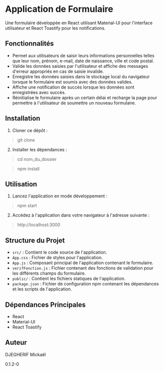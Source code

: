 # Application de Formulaire

Une formulaire développée en React utilisant Material-UI pour l'interface utilisateur et React Toastify pour les notifications.

## Fonctionnalités

- Permet aux utilisateurs de saisir leurs informations personnelles telles que leur nom, prénom, e-mail, date de naissance, ville et code postal.
- Valide les données saisies par l'utilisateur et affiche des messages d'erreur appropriés en cas de saisie invalide.
- Enregistre les données saisies dans le stockage local du navigateur lorsque le formulaire est soumis avec des données valides.
- Affiche une notification de succès lorsque les données sont enregistrées avec succès.
- Réinitialise le formulaire après un certain délai et recharge la page pour permettre à l'utilisateur de soumettre un nouveau formulaire.

## Installation

1. Cloner ce dépôt :

>git clone


2. Installer les dépendances :

>cd nom_du_dossier

>npm install


## Utilisation

1. Lancez l'application en mode développement :

>npm start


2. Accédez à l'application dans votre navigateur à l'adresse suivante :

>http://localhost:3000


## Structure du Projet

- `src/` : Contient le code source de l'application.
- `App.css` : Fichier de styles pour l'application.
- `App.js` : Composant principal de l'application contenant le formulaire.
- `verifFonction.js` : Fichier contenant des fonctions de validation pour les différents champs du formulaire.
- `public/` : Contient les fichiers statiques de l'application.
- `package.json` : Fichier de configuration npm contenant les dépendances et les scripts de l'application.

## Dépendances Principales

- React
- Material-UI
- React Toastify

## Auteur

DJEGHERIF Mickaël


0.1.2-0
